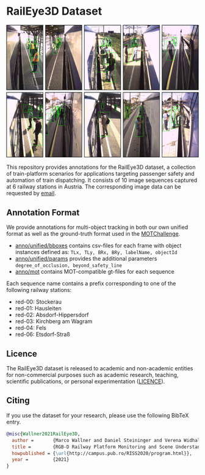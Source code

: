# RailEye3D Dataset
![sequence_overview.png](./meta/sequence_overview.png "sequence_overview.png")

This repository provides annotations for the RailEye3D dataset, a collection of train-platform scenarios for applications targeting passenger safety and automation of train dispatching. 
It consists of 10 image sequences captured at 6 railway stations in Austria.
The corresponding image data can be requested by [email](mailto:daniel.steininger@ait.ac.at).


## Annotation Format
We provide annotations for multi-object tracking in both our own unified format as well as the ground-truth format used in the [MOTChallenge](https://motchallenge.net/).
* [anno/unified/bboxes](anno/unified/bboxes) contains csv-files for each frame with object instances defined as: `TLx, TLy, BRx, BRy, labelName, objectId`
* [anno/unified/params](anno/unified/params) provides the additional parameters `degree_of_occlusion, beyond_safety_line`
* [anno/mot](anno/mot) contains MOT-compatible gt-files for each sequence


Each sequence name contains a prefix corresponding to one of the following railway stations:
* red-00: Stockerau
* red-01: Hausleiten
* red-02: Absdorf-Hippersdorf
* red-03: Kirchberg am Wagram
* red-04: Fels
* red-06: Etsdorf-Straß


## Licence
The RailEye3D dataset is released to academic and non-academic entities for non-commercial purposes such as academic research, teaching, scientific publications, or personal experimentation ([LICENCE](LICENCE)).

## Citing
If you use the dataset for your research, please use the following BibTeX entry.

```BibTeX
@misc{Wallner2021RailEye3D,
  author =       {Marco Wallner and Daniel Steininger and Verena Widhalm and Matthias Schoerghuber and Csaba Beleznai},
  title =        {RGB-D Railway Platform Monitoring and Scene Understanding for Enhanced Passenger Safety},
  howpublished = {\url{http://campus.pub.ro/RISS2020/program.html}},
  year =         {2021}
}
```